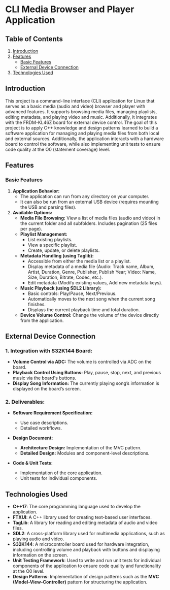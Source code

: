 # CLI Media Browser and Player Application

## Table of Contents
1. [Introduction](#introduction)
2. [Features](#features)
   - [Basic Features](#basic-features)
   - [External Device Connection](#external-device-connection)
3. [Technologies Used](#technologies-used)
   
## Introduction

This project is a command-line interface (CLI) application for Linux that serves as a basic media (audio and video) browser and player with advanced features. It supports browsing media files, managing playlists, editing metadata, and playing video and music. Additionally, it integrates with the FRDM-KL46Z board for external device control. The goal of this project is to apply C++ knowledge and design patterns learned to build a software application for managing and playing media files from both local and external sources. Additionally, the application interacts with a hardware board to control the software, while also implementing unit tests to ensure code quality at the O0 (statement coverage) level.

## Features

### Basic Features

1. **Application Behavior:**
   - The application can run from any directory on your computer.
   - It can also be run from an external USB device (requires mounting the USB and parsing files).
2. **Available Options:**
   - **Media File Browsing:** View a list of media files (audio and video) in the current folder and all subfolders. Includes pagination (25 files per page).
   - **Playlist Management:** 
     - List existing playlists.
     - View a specific playlist.
     - Create, update, or delete playlists.
   - **Metadata Handling (using Taglib):**
     - Accessible from either the media list or a playlist.
     - Display metadata of a media file (Audio: Track name, Album, Artist, Duration, Genre, Publisher, Publish Year; Video: Name, Size, Duration, Bitrate, Codec, etc.).
     - Edit metadata (Modify existing values, Add new metadata keys).
   - **Music Playback (using SDL2 Library):**
     - Basic controls: Play/Pause, Next/Previous.
     - Automatically moves to the next song when the current song finishes.
     - Displays the current playback time and total duration.
   - **Device Volume Control:** Change the volume of the device directly from the application.
     
## External Device Connection

### 1. Integration with S32K144 Board:
- **Volume Control via ADC:** The volume is controlled via ADC on the board.
- **Playback Control Using Buttons:** Play, pause, stop, next, and previous music via the board's buttons.
- **Display Song Information:** The currently playing song’s information is displayed on the board’s screen.

### 2. Deliverables:
- **Software Requirement Specification:**
  - Use case descriptions.
  - Detailed workflows.

- **Design Document:**
  - **Architecture Design:** Implementation of the MVC pattern.
  - **Detailed Design:** Modules and component-level descriptions.

- **Code & Unit Tests:**
  - Implementation of the core application.
  - Unit tests for individual components.

## Technologies Used

- **C++17**: The core programming language used to develop the application.
- **FTXUI**: A C++ library used for creating text-based user interfaces.
- **TagLib**: A library for reading and editing metadata of audio and video files.
- **SDL2**: A cross-platform library used for multimedia applications, such as playing audio and video.
- **S32K144**: A microcontroller board used for hardware integration, including controlling volume and playback with buttons and displaying information on the screen.
- **Unit Testing Framework**: Used to write and run unit tests for individual components of the application to ensure code quality and functionality at the O0 level.
- **Design Patterns**: Implementation of design patterns such as the **MVC (Model-View-Controller)** pattern for structuring the application.


